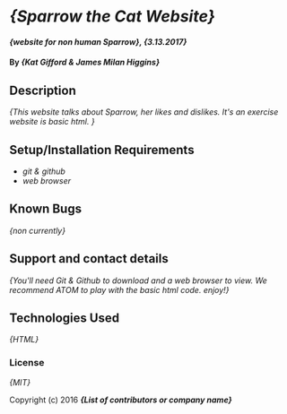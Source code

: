 # _{Sparrow the Cat Website}_

#### _{website for non human Sparrow}, {3.13.2017}_

#### By _**{Kat Gifford & James Milan Higgins}**_

## Description

_{This website talks about Sparrow, her likes and dislikes. It's an exercise website is basic html. }_

## Setup/Installation Requirements

* _git & github_
* _web browser_

## Known Bugs

_{non currently}_

## Support and contact details

_{You'll need Git & Github to download and a web browser to view. We recommend ATOM to play with the basic html code. enjoy!}_

## Technologies Used

_{HTML}_

### License

*{MIT}*

Copyright (c) 2016 **_{List of contributors or company name}_**
